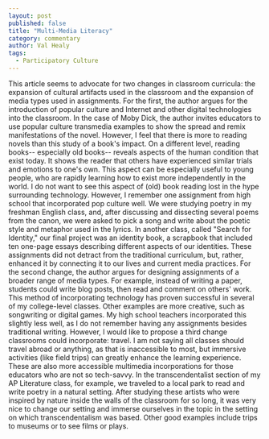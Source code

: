 ```yaml
---
layout: post
published: false
title: "Multi-Media Literacy"
category: commentary
author: Val Healy
tags: 
  - Participatory Culture
---
```


This article seems to advocate for two changes in classroom curricula: the expansion of cultural artifacts used in the classroom and the expansion of media types used in assignments.
For the first, the author argues for the introduction of popular culture and Internet and other digital technologies into the classroom. In the case of Moby Dick, the author invites educators to use popular culture transmedia examples to show the spread and remix manifestations of the novel. However, I feel that there is more to reading novels than this study of a book's impact. On a different level, reading books-- especially old books-- reveals aspects of the human condition that exist today. It shows the reader that others have experienced similar trials and emotions to one's own. This aspect can be especially useful to young people, who are rapidly learning how to exist more independently in the world. I do not want to see this aspect of (old) book reading lost in the hype surrounding technology. 
However, I remember one assignment from high school that incorporated pop culture well. We were studying poetry in my freshman English class, and, after discussing and dissecting several poems from the canon, we were asked to pick a song and write about the poetic style and metaphor used in the lyrics. In another class, called "Search for Identity," our final project was an identity book, a scrapbook that included ten one-page essays describing different aspects of our identities. These assignments did not detract from the traditional curriculum, but, rather, enhanced it by connecting it to our lives and current media practices.
For the second change, the author argues for designing assignments of a broader range of media types. For example, instead of writing a paper, students could write blog posts, then read and comment on others' work. This method of incorporating technology has proven successful in several of my college-level classes. Other examples are more creative, such as songwriting or digital games. 
My high school teachers incorporated this slightly less well, as I do not remember having any assignments besides traditional writing.
However, I would like to propose a third change classrooms could incorporate: travel. I am not saying all classes should travel abroad or anything, as that is inaccessible to most, but immersive activities (like field trips) can greatly enhance the learning experience. These are also more accessible multimedia incorporations for those educators who are not so tech-savvy.
In the transcendentalist section of my AP Literature class, for example, we traveled to a local park to read and write poetry in a natural setting. After studying these artists who were inspired by nature inside the walls of the classroom for so long, it was very nice to change our setting and immerse ourselves in the topic in the setting on which transcendentalism was based. Other good examples include trips to museums or to see films or plays.